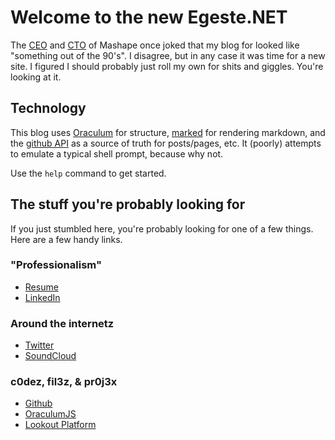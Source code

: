 Welcome to the new Egeste.NET
=============================

The [CEO](https://www.linkedin.com/in/sinzone) and [CTO](https://www.linkedin.com/in/marcopalladino) of Mashape once joked that my blog for looked like "something out of the 90's". I disagree, but in any case it was time for a new site. I figured I should probably just roll my own for shits and giggles. You're looking at it.

Technology
----------
This blog uses [Oraculum](https://hackers.lookout.com/oraculum) for structure, [marked](https://github.com/chjj/marked) for rendering markdown, and the [github API](https://developer.github.com/v3/) as a source of truth for posts/pages, etc. It (poorly) attempts to emulate a typical shell prompt, because why not.

Use the `help` command to get started.

The stuff you're probably looking for
-------------------------------------
If you just stumbled here, you're probably looking for one of a few things. Here are a few handy links.

### "Professionalism"
  * [Resume](/downloads/SteveRegester.pdf)
  * [LinkedIn](https://www.linkedin.com/in/egeste)

### Around the internetz
  * [Twitter](https://twitter.com/egeste)
  * [SoundCloud](https://soundcloud.com/egeste)

### c0dez, fil3z, & pr0j3x
  * [Github](https://github.com/egeste)
  * [OraculumJS](http://hackers.lookout.com/oraculum)
  * [Lookout Platform](https://www.lookout.com/enterprise-mobile-security)
